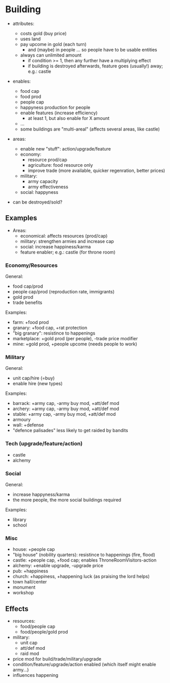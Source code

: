 
# Building

* attributes:
    * costs gold (buy price)
    * uses land
    * pay upcome in gold (each turn)
        - and (maybe) in people ... so people have to be usable entities
    * always can unlimited amount
        - if condition >= 1, then any further have a multiplying effect
        - if building is destroyed afterwards, feature goes (usually!) away; e.g.: castle

* enables:
    * food cap
    * food prod
    * people cap
    * happyness production for people
    * enable features (increase efficiency)
        - at least 1, but also enable for X amount
    * ...
    * some buildings are "multi-areal" (affects several areas, like castle)

* areas:
    * enable new "stuff": action/upgrade/feature
    * economy:
        - resource prod/cap
        - agriculture: food resource only
        - improve trade (more available, quicker regenration, better prices)
    * military:
        - army capacity
        - army effectiveness
    * social: happyness

* can be destroyed/sold?

## Examples

* Areas:
    - economical: affects resources (prod/cap)
    - military: strengthen armies and increase cap
    - social: increase happiness/karma
    - feature enabler; e.g.: castle (for throne room)

### Economy/Resources

General:

* food cap/prod
* people cap/prod (reproduction rate, immigrants)
* gold prod
* trade benefits

Examples:

* farm: +food prod
* granary: +food cap, +rat protection
* "big granary": resistince to happenings
* marketplace: +gold prod (per people), -trade price modifier
* mine: +gold prod, +people upcome (needs people to work)

### Military

General:

* unit cap/hire (=buy)
* enable hire (new types)

Examples:

* barrack: +army cap, -army buy mod, +att/def mod
* archery: +army cap, -army buy mod, +att/def mod
* stable: +army cap, -army buy mod, +att/def mod
* armoury
* wall: +defense
* "defence palisades" less likely to get raided by bandits

### Tech (upgrade/feature/action)

* castle
* alchemy

### Social

General:

* increase happyness/karma
* the more people, the more social buildings required

Examples:

* library
* school

### Misc

* house: +people cap
* "big house" (nobility quarters): resistince to happenings (fire, flood)
* castle: +people cap, +food cap; enables ThroneRoomVisitors-action
* alchemy: +enable upgrade, -upgrade price
* pub: +happiness
* church: +happiness, +happening luck (as praising the lord helps)
* town hall/center
* monument 
* workshop

## Effects

* resources:
    * food/people cap
    * food/people/gold prod
* military:
    * unit cap
    * att/def mod
    * raid mod
* price mod for build/trade/military/upgrade
* condition/feature/upgrade/action enabled (which itself might enable army...)
* influences happening

